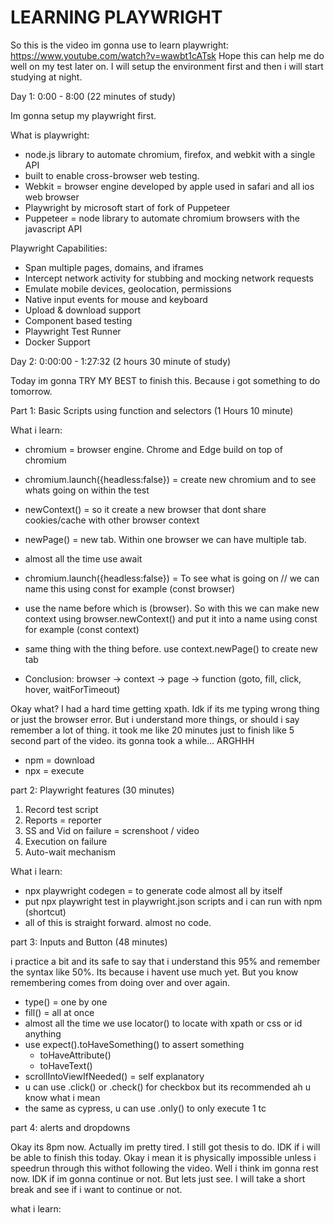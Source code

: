 # LEARNING PLAYWRIGHT

So this is the video im gonna use to learn playwright:
https://www.youtube.com/watch?v=wawbt1cATsk
Hope this can help me do well on my test later on. I will setup the environment first and then i will start studying at night.

Day 1: 0:00 - 8:00 (22 minutes of study)

Im gonna setup my playwright first.

What is playwright:

- node.js library to automate chromium, firefox, and webkit with a single API
- built to enable cross-browser web testing.
- Webkit = browser engine developed by apple used in safari and all ios web browser
- Playwright by microsoft start of fork of Puppeteer
- Puppeteer = node library to automate chromium browsers with the javascript API

Playwright Capabilities:

- Span multiple pages, domains, and iframes
- Intercept network activity for stubbing and mocking network requests
- Emulate mobile devices, geolocation, permissions
- Native input events for mouse and keyboard
- Upload & download support
- Component based testing
- Playwright Test Runner
- Docker Support

Day 2: 0:00:00 - 1:27:32 (2 hours 30 minute of study)

Today im gonna TRY MY BEST to finish this. Because i got something to do tomorrow.

Part 1: Basic Scripts using function and selectors (1 Hours 10 minute)

What i learn:

- chromium = browser engine. Chrome and Edge build on top of chromium
- chromium.launch({headless:false}) = create new chromium and to see whats going on within the test
- newContext() = so it create a new browser that dont share cookies/cache with other browser context
- newPage() = new tab. Within one browser we can have multiple tab.

- almost all the time use await
- chromium.launch({headless:false}) = To see what is going on // we can name this using const for example (const browser)
- use the name before which is (browser). So with this we can make new context using browser.newContext() and put it into a name using const for example (const context)
- same thing with the thing before. use context.newPage() to create new tab
- Conclusion: browser -> context -> page -> function (goto, fill, click, hover, waitForTimeout)

Okay what? I had a hard time getting xpath. Idk if its me typing wrong thing or just the browser error. But i understand more things, or should i say remember a lot of thing. it took me like 20 minutes just to finish like 5 second part of the video. its gonna took a while... ARGHHH

- npm = download
- npx = execute

part 2: Playwright features (30 minutes)

1. Record test script
2. Reports = reporter
3. SS and Vid on failure = screnshoot / video
4. Execution on failure
5. Auto-wait mechanism

What i learn:

- npx playwright codegen = to generate code almost all by itself
- put npx playwright test in playwright.json scripts and i can run with npm (shortcut)
- all of this is straight forward. almost no code.

part 3: Inputs and Button (48 minutes)

i practice a bit and its safe to say that i understand this 95% and remember the syntax like 50%. Its because i havent use much yet. But you know remembering comes from doing over and over again.

- type() = one by one
- fill() = all at once
- almost all the time we use locator() to locate with xpath or css or id anything
- use expect().toHaveSomething() to assert something
  - toHaveAttribute()
  - toHaveText()
- scrollIntoViewIfNeeded() = self explanatory
- u can use .click() or .check() for checkbox but its recommended ah u know what i mean
- the same as cypress, u can use .only() to only execute 1 tc

part 4: alerts and dropdowns

Okay its 8pm now. Actually im pretty tired. I still got thesis to do. IDK if i will be able to finish this today. Okay i mean it is physically impossible unless i speedrun through this withot following the video. Well i think im gonna rest now. IDK if im gonna continue or not. But lets just see. I will take a short break and see if i want to continue or not.

what i learn:

